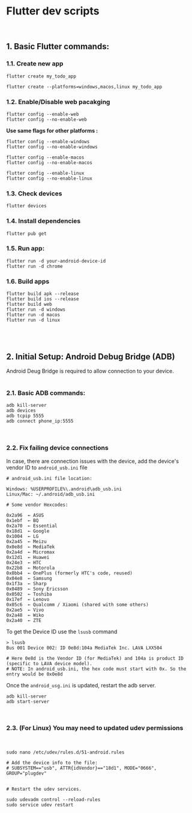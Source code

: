 # Flutter dev scripts

<br>

## 1. Basic Flutter commands: 
### 1.1. Create new app
```
flutter create my_todo_app

flutter create --platforms=windows,macos,linux my_todo_app
```

### 1.2. Enable/Disable web pacakging
```
flutter config --enable-web
flutter config --no-enable-web
```

**Use same flags for other platforms :**

```
flutter config --enable-windows
flutter config --no-enable-windows

flutter config --enable-macos
flutter config --no-enable-macos

flutter config --enable-linux
flutter config --no-enable-linux
```

### 1.3. Check devices
```
flutter devices
```

### 1.4. Install dependencies
```
flutter pub get
```

### 1.5. Run app:
```
flutter run -d your-android-device-id
flutter run -d chrome
```

### 1.6. Build apps
```
flutter build apk --release
flutter build ios --release
flutter build web
flutter run -d windows
flutter run -d macos
flutter run -d linux
```

<br>
<br>


## 2. Initial Setup: Android Debug Bridge (ADB)
Android Deug Bridge is required to allow connection to your device.
<br>
<br>

### 2.1. Basic ADB commands: 

```
adb kill-server
adb devices
adb tcpip 5555
adb connect phone_ip:5555
```

<br>

### 2.2. Fix failing device connections

In case, there are connection issues with the device, add the device's vendor ID to `android_usb.ini` file
<br>
 
```
# android_usb.ini file location: 

Windows: %USERPROFILE%\.android\adb_usb.ini
Linux/Mac: ~/.android/adb_usb.ini

# Some vendor Hexcodes: 

0x2a96  ← ASUS
0x1ebf  ← BQ
0x2a70  ← Essential
0x18d1  ← Google
0x1004  ← LG
0x2a45  ← Meizu
0x0e8d  ← MediaTek
0x2a4d  ← Micromax
0x12d1  ← Huawei
0x24e3  ← HTC
0x22b8  ← Motorola
0x0bb4  ← OnePlus (formerly HTC's code, reused)
0x04e8  ← Samsung
0x1f3a  ← Sharp
0x0489  ← Sony Ericsson
0x0502  ← Toshiba
0x17ef  ← Lenovo
0x05c6  ← Qualcomm / Xiaomi (shared with some others)
0x2ae5  ← Vivo
0x2a48  ← Wiko
0x2a40  ← ZTE
```

To get the Device ID use the `lsusb` command 

```
> lsusb
Bus 001 Device 002: ID 0e8d:104a MediaTek Inc. LAVA LXX504

# Here 0e8d is the Vendor ID (for MediaTek) and 104a is product ID (specific to LAVA device model).
# NOTE: In android_usb.ini, the hex code must start with 0x. So the entry would be 0x0e8d
```

Once the `android_usg.ini` is updated, restart the adb server.
```
adb kill-server
adb start-server
```

<br>


### 2.3. (For Linux) You may need to updated udev permissions
<br>


```
sudo nano /etc/udev/rules.d/51-android.rules

# Add the device info to the file:
# SUBSYSTEM=="usb", ATTR{idVendor}=="18d1", MODE="0666", GROUP="plugdev"


# Restart the udev services.

sudo udevadm control --reload-rules
sudo service udev restart

```


